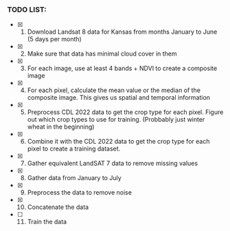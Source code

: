 ### TODO LIST:

- [x] 1. Download Landsat 8 data for Kansas from months January to June (5 days per month)
- [x] 2. Make sure that data has minimal cloud cover in them 
- [x] 3. For each image, use at least 4 bands + NDVI to create a composite image
- [x] 4. For each pixel, calculate the mean value or the median of the composite image. This gives us spatial and temporal information
- [x] 5. Preprocess CDL 2022 data to get the crop type for each pixel. Figure out which crop types to use for training. (Probbably just winter wheat in the beginning)
- [x] 6. Combine it with the CDL 2022 data to get the crop type for each pixel to create a training dataset.
- [x] 7. Gather equivalent LandSAT 7 data to remove missing values
- [x] 8. Gather data from January to July
- [x] 9. Preprocess the data to remove noise
- [x] 10. Concatenate the data
- [ ] 11. Train the data
